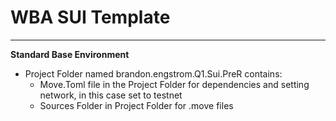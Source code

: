 # WBA SUI Template

---

**Standard Base Environment**
- Project Folder named brandon.engstrom.Q1.Sui.PreR contains: 
    - Move.Toml file in the Project Folder for dependencies and setting network, in this case set to testnet
    - Sources Folder in Project Folder for .move files
